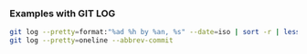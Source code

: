 ### Examples with GIT LOG

```sh
git log --pretty=format:"%ad %h by %an, %s" --date=iso | sort -r | less
git log --pretty=oneline --abbrev-commit
```
